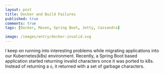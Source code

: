 ```yaml
---
layout: post
title: Docker and Build Failures
published: true
comments: true
tags: [Docker, Maven, Spring Boot, Jetty, Cassandra]

image: /images/entry/docker-invalid.svg
---
```


I keep on running into interesting problems while migrating applications into our Kubernetes(k8s) environment. 
Recently, a Spring Boot based application started returning invalid characters once it was ported to k8s. Instead of 
returning a `ό`, it returned with a set of garbage characters. 